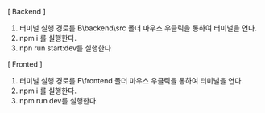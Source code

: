[ Backend ]

1. 터미널 실행 경로를 B\backend\src 폴더 마우스 우클릭을 통하여 터미널을 연다.
2. npm i 를 실행한다.
3. npn run start:dev를 실행한다

[ Fronted ]

1. 터미널 실행 경로를 F\frontend 폴더 마우스 우클릭을 통하여 터미널을 연다.
2. npm i 를 실행한다.
3. npm run dev를 실행한다
